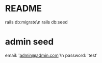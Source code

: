 # README

rails db:migrate\n
rails db:seed

# admin seed
email: 'admin@admin.com'\n
password: 'test'
